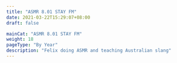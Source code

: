 ```yaml
---
title: "ASMR 8.01 STAY FM"
date: 2021-03-22T15:29:07+08:00
draft: false

mainCat: "ASMR 8.01 STAY FM"
weight: 18
pageType: "By Year"
description: "Felix doing ASMR and teaching Australian slang"
---
```

